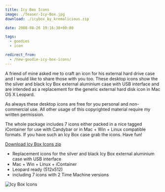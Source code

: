 ```yaml
---
title: Icy Box Icons
image: ./Teaser-Icy-Box.jpg
download: ./icybox_by_kremalicious.zip

date: 2008-08-26 19:16:38+00:00

tags:
  - goodies
  - icon

redirect_from:
  - /new-goodie-icy-box-icons/
---
```


A friend of mine asked me to craft an icon for his external hard drive case and I would like to share those with you too. These desktop icons show the the silver and black Icy Box external aluminium case with USB interface and are intended as a replacement for the generic external hard disk icon in Mac OS X Leopard.

As always these desktop icons are free for you personal and non-commercial use. All other usage of this copyrighted material require my written permission.

The whole package includes 7 icons either packed in a nice tagged iContainer for use with Candybar or in Mac + Win + Linux compatible formats. If you have such an Icy Box case grab the icons. Have fun!

<p class="content-download">
    <a class="icon-download btn btn-primary" href="./icybox_by_kremalicious.zip">Download Icy Box Icons <span>zip</span></a>
</p>

- Replacement icons for the silver and black Icy Box external aluminium case with USB interface
- Mac + Win + Linux + iContainer
- Leopard ready (512x512)
- including 7 icons with 2 Time Machine versions

![Icy Box Icons](./icybox.png)
